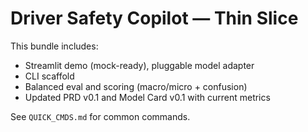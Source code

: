 # Driver Safety Copilot — Thin Slice

This bundle includes:
- Streamlit demo (mock-ready), pluggable model adapter
- CLI scaffold
- Balanced eval and scoring (macro/micro + confusion)
- Updated PRD v0.1 and Model Card v0.1 with current metrics

See `QUICK_CMDS.md` for common commands.
